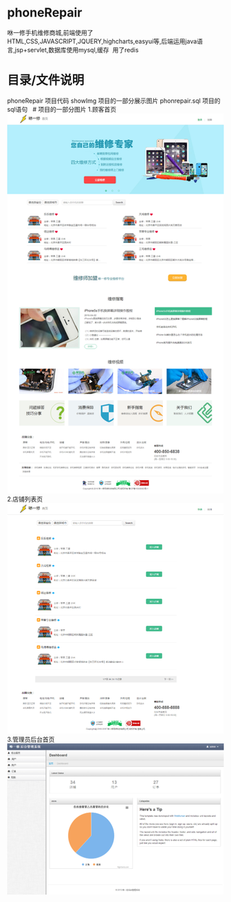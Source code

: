 # phoneRepair
咻一修手机维修商城,前端使用了HTML,CSS,JAVASCRIPT,JQUERY,highcharts,easyui等,后端运用java语言,jsp+servlet,数据库使用mysql,缓存
 用了redis
 
# 目录/文件说明
phoneRepair 项目代码
showImg 项目的一部分展示图片
phonrepair.sql 项目的sql语句
 
# 项目的一部分图片
1.顾客首页
![顾客首页](https://github.com/xueyafang/phoneRepair/blob/master/showImg/%E9%A6%96%E9%A1%B5.png)
2.店铺列表页
![店铺列表页](https://github.com/xueyafang/phoneRepair/blob/master/showImg/%E5%BA%97%E9%93%BA%E5%88%97%E8%A1%A8.png)
3.管理员后台首页
![后台首页](https://github.com/xueyafang/phoneRepair/blob/master/showImg/%E5%92%BB%E4%B8%80%E4%BF%AE%E5%90%8E%E5%8F%B0%E7%AE%A1%E7%90%86%E7%B3%BB%E7%BB%9F.png)
